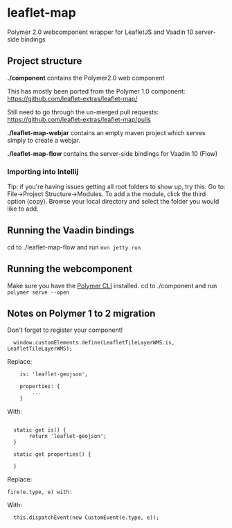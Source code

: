 # leaflet-map

Polymer 2.0 webcomponent wrapper for LeafletJS and Vaadin 10 server-side bindings

## Project structure
**./component** contains the Polymer2.0 web component

This has mostly been ported from the Polymer 1.0 component:
https://github.com/leaflet-extras/leaflet-map/

Still need to go through the un-merged pull requests:
https://github.com/leaflet-extras/leaflet-map/pulls

**./leaflet-map-webjar** contains an empty maven project which serves simply to create a webjar. 

**./leaflet-map-flow** contains the server-side bindings for Vaadin 10 (Flow)

### Importing into Intellij
Tip: if you're having issues getting all root folders to show up, try this:
Go to: File->Project Structure->Modules.
To add a the module, click the third option (copy). Browse your local directory and select the folder you would like to add.

## Running the Vaadin bindings
cd to ./leaflet-map-flow and run `mvn jetty:run`

## Running the webcomponent
Make sure you have the [Polymer CLI](https://www.npmjs.com/package/polymer-cli) installed.
cd to ./component and run `polymer serve --open`

## Notes on Polymer 1 to 2 migration
Don't forget to register your component!
```$xslt
  window.customElements.define(LeafletTileLayerWMS.is, LeafletTileLayerWMS);
```

Replace:
```$js
	is: 'leaflet-geojson',

	properties: {
	    ...
	}

```

With:
```$js

  static get is() {
	   return 'leaflet-geojson';
  }
  
  static get properties() {
  
  }
```

Replace:
```$js
fire(e.type, e) with:
```
With:
          
```
  this.dispatchEvent(new CustomEvent(e.type, e));
```
